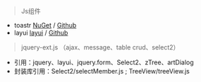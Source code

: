 > Js组件

- toastr [NuGet](https://www.nuget.org/packages/toastr/) / [Github](https://github.com/CodeSeven/toastr)
- layui [layui](http://www.layui.com/doc/) / [Github](https://github.com/sentsin/layer)

> jquery-ext.js （ajax、message、table crud、select2）
- 引用：jquery、layui、jquery.form、Select2、zTree、artDialog
- 封装库引用：Select2/selectMember.js  ; TreeView/treeView.js
